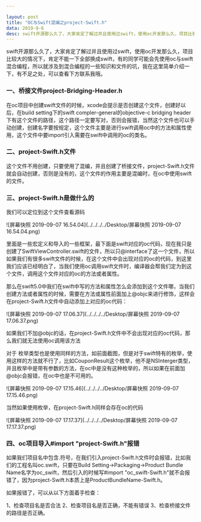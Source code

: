 ```yaml
---

layout: post
title: "OC与Swift混编之project-Swift.h"
data: 2019-9-6
desc: swift开源那么久了，大家肯定了解过并且使用过swift，使用oc开发那么久，项目比较大的情况下
---
```


swift开源那么久了，大家肯定了解过并且使用过swift，使用oc开发那么久，项目比较大的情况下，肯定不能一下全部换成swift，有的同学可能会先使用oc与swift混合编程，所以就涉及到混合编程的一些知识和文件的坑，我在这里简单介绍一下，有不足之处，可以查看下方联系我哦。

### 一、桥接文件project-Bridging-Header.h

在oc项目中创建swift文件的时候，xcode会提示是否创建这个文件，创建好以后，在build setting下的swift compler-general的objective-c bridging header下有这个文件的路径，这个路径一定要写对，否则会报错，当然这个文件也可以手动创建，创建名字要按规定，这个文件主要是进行swift调用oc中的方法和属性使用，这个文件中要import引入需要在swift中调用的oc的类名。

### 二、project-Swift.h文件

这个文件不用创建，只要使用了混编，并且创建了桥接文件，project-Swift.h文件就会自动创建，否则是没有的，这个文件的作用主要是混编时，在oc中使用swift的文件。

### 三、project-Swift.h是做什么的

我们可以定位到这个文件查看源码

![屏幕快照 2019-09-07 16.54.04](../../../../Desktop/屏幕快照 2019-09-07 16.54.04.png)

里面是一些宏定义和导入的一些框架，最下面是swift对应的oc代码，现在我只是创建了SwiftViewController.swift的文件，所以只@interface了这一个文件，所以如果我们有很多swift文件的时候，在这个文件中会出现对应的oc的代码，到这里我们应该已经明白了，当我们使用oc调用swift文件时，编译器会帮我们定为到这个文件，调用这个文件对应的oc的方法或者属性。

那么在swift5.0中我们在swift中写的方法和属性怎么会添加到这个文件哪，当我们创建方法或者属性的时候，需要在方法或属性前面加上@objc来进行修饰，这样会在project-Swift.h文件中自动添加上对应的oc代码：

![屏幕快照 2019-09-07 17.06.37](../../../../Desktop/屏幕快照 2019-09-07 17.06.37.png)

如果我们不加@objc的话，在project-Swift.h文件中不会出现对应的oc代码，那么我们就无法使用oc调用该方法

对于 枚举类型也是使用同样的方法，如前面截图，但是对于swift特有的枚举，使用这样的方法就不行了，比如CouponResult这个枚举，他不是NSInterger类型，并且枚举中是带有参数的方法，在oc中是没有这种枚举的，所以如果在前面加@objc会报错，在oc中也是不可用的。

![屏幕快照 2019-09-07 17.15.46](../../../../Desktop/屏幕快照 2019-09-07 17.15.46.png)

当然如果使用枚举，在project-Swift.h同样会存在oc的代码

![屏幕快照 2019-09-07 17.17.37](../../../../Desktop/屏幕快照 2019-09-07 17.17.37.png)

### 四、oc项目导入#import "project-Swift.h"报错

如果我们项目名中包含.符号，在我们引入project-Swift.h文件时会报错，比如我们的工程名叫oc.swift，只要在Build Setting->Packaging->Product Bundle Name名字为oc_swift，然后引入的时候写#import "oc_swift-Swift.h"就不会报错了，因为project-Swift.h本质上是ProductBundleName-Swift.h。

如果报错了，可以从以下方面着手检查：

1、检查项目名是否合法
2、检查项目名是否正确，不能有错误
3、检查桥接文件的路径是否正确。